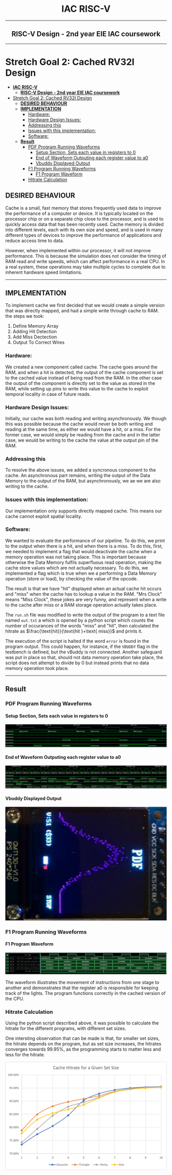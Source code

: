# <center>**IAC RISC-V**</center>
---
## <center> **RISC-V Design - 2nd year EIE IAC coursework** </center>
---
# Stretch Goal 2: Cached RV32I Design

- [**IAC RISC-V**](#iac-risc-v)
  - [ **RISC-V Design - 2nd year EIE IAC coursework** ](#-risc-v-design---2nd-year-eie-iac-coursework-)
- [Stretch Goal 2: Cached RV32I Design](#stretch-goal-2-cached-rv32i-design)
  - [**DESIRED BEHAVIOUR**](#desired-behaviour)
  - [**IMPLEMENTATION**](#implementation)
    - [Hardware:](#hardware)
    - [Hardware Design Issues:](#hardware-design-issues)
    - [Addressing this](#addressing-this)
    - [Issues with this implementation:](#issues-with-this-implementation)
    - [Software:](#software)
  - [**Result**](#result)
    - [PDF Program Running Waveforms](#pdf-program-running-waveforms)
      - [Setup Section, Sets each value in registers to 0](#setup-section-sets-each-value-in-registers-to-0)
      - [End of Waveform Outputing each register value to a0](#end-of-waveform-outputing-each-register-value-to-a0)
      - [Vbuddy Displayed Output](#vbuddy-displayed-output)
    - [F1 Program Running Waveforms](#f1-program-running-waveforms)
      - [F1 Program Waveform](#f1-program-waveform)
    - [Hitrate Calculation](#hitrate-calculation)

## **DESIRED BEHAVIOUR**

Cache is a small, fast memory that stores frequently used data to improve the performance of a computer or device. It is typically located on the processor chip or on a separate chip close to the processor, and is used to quickly access data that has been recently used. Cache memory is divided into different levels, each with its own size and speed, and is used in many different types of devices to improve the performance of applications and reduce access time to data.

However, when implemented within our processor, it will not improve performance. This is because the simulation does not consider the timing of RAM read and write speeds, which can affect performance in a real CPU. In a real system, these operations may take multiple cycles to complete due to inherent hardware speed limitations.

---
## **IMPLEMENTATION**

To implement cache we first decided that we would create a simple version that was directly mapped, and had a simple write through cache to RAM. the steps we took:

1. Define Memory Array
2. Adding Hit Detection
3. Add Miss Dectection
4. Output To Correct Wires

### Hardware: 

We created a new component called cache. The cache goes around the RAM, and when a hit is detected, the output of the cache component is set to the cached value instead of being read from the RAM. In the other case the output of the component is directly set to the value as stored in the RAM, while setting up pins to write this value to the cache to exploit temporal locality in case of future reads.

### Hardware Design Issues:

Initially, our cache was both reading and writing asynchronously. We though this was possible because the cache would never be both writing and reading at the same time, as either we would have a hit, or a miss. For the former case, we would simply be reading from the cache and in the latter case, we would be writing to the cache the value at the output pin of the RAM.

### Addressing this

To resolve the above issues, we added a syncronous component to the cache. An asynchronous part remains, writing the output of the Data Memory to the output of the RAM, but asynchronously, we ae we are also writing to the cache.

### Issues with this implementation:

Our implementation only supports directly mapped cache. This means our cache cannot exploit spatial locality.

### Software: 

We wanted to evaluate the performance of our pipeline. To do this, we print to the output when there is a hit, and when there is a miss. To do this, first, we needed to implement a flag that would deactivate the cache when a memory operation was not taking place. This is important because otherwise the Data Memory fulfils superfluous read operation, making the cache store values which are not actually necessary. To do this, we implemented a flag which is true when we a performing a Data Memory operation (store or load), by checking the value of the opcode.

The result is that we have "hit" displayed when an actual cache hit occurs and "miss" when the cache has to lookup a value in the RAM. "Mrs Clock" means "Miss Clock", these jokes are very funny, and represent when a write to the cache after miss or a RAM storage operation actually takes place.

The `run.sh` file was modified to write the output of the program to a text file named `out.txt` a which is opened by a python script which counts the number of occurances of the words "miss" and "hit", then calculated the hitrate as $\frac{\text{hit}}{\text{hit }+\text{ miss}}$ and prints it. 

The execution of the script is halted if the word `error` is found in the program output. This could happen, for instance, if the `VBUDDY` flag in the testbench is defined, but the vBuddy is not connected. Another safeguard was put in place so that, should not data memory operation take place, the script does not attempt to divide by 0 but instead prints that no data memory operation took place.

---

## **Result**
### PDF Program Running Waveforms
#### Setup Section, Sets each value in registers to 0
![Setup-Waveform](./images/Cache-Waveform.PNG)

#### End of Waveform Outputing each register value to a0
![End-of-Waveform](./images/End-Waveform-Cache.PNG)

#### Vbuddy Displayed Output
![Vbuddy-Waveform](./images/PDF-Waveform.PNG)

### F1 Program Running Waveforms
#### F1 Program Waveform
![F1-Program-Cached](./images/F1_pipeline_asm.png)

The waveform illustrates the movement of instructions from one stage to another and demonstrates that the register a0 is responsible for keeping track of the lights. The program functions correctly in the cached version of the CPU.

### Hitrate Calculation

Using the python script described above, it was possible to calculate the hitrate for the different programs, with different set sizes.

One intersting observation that can be made is that, for smaller set sizes, the hitrate depends on the program, but as set size increases, the hitrates converges towards 99.95%, as the programming starts to matter less and less for the hitrate.

![hitrateGraph](./images/cacheperformance.png)